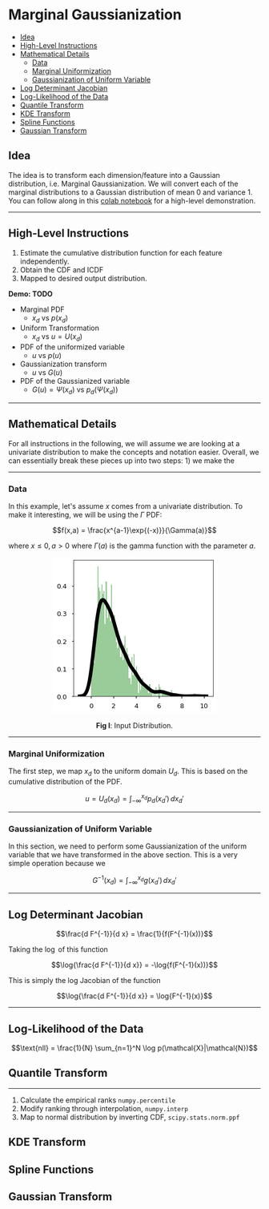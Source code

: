 # Marginal Gaussianization

- [Idea](#idea)
- [High-Level Instructions](#high-level-instructions)
- [Mathematical Details](#mathematical-details)
  - [Data](#data)
  - [Marginal Uniformization](#marginal-uniformization)
  - [Gaussianization of Uniform Variable](#gaussianization-of-uniform-variable)
- [Log Determinant Jacobian](#log-determinant-jacobian)
- [Log-Likelihood of the Data](#log-likelihood-of-the-data)
- [Quantile Transform](#quantile-transform)
- [KDE Transform](#kde-transform)
- [Spline Functions](#spline-functions)
- [Gaussian Transform](#gaussian-transform)


## Idea

The idea is to transform each dimension/feature into a Gaussian distribution, i.e. Marginal Gaussianization. We will convert each of the marginal distributions to a Gaussian distribution of mean 0 and variance 1. You can follow along in this [colab notebook](https://colab.research.google.com/drive/1Zk1UnfN573yOIdtHUI-tbzks8MMLtuy-) for a high-level demonstration.

---

## High-Level Instructions

1. Estimate the cumulative distribution function for each feature independently.
2. Obtain the CDF and ICDF
3. Mapped to desired output distribution.

**Demo: TODO**
* Marginal PDF
  * $x_d$ vs $p(x_d)$
* Uniform Transformation
  * $x_d$ vs $u=U(x_d)$
* PDF of the uniformized variable
  * $u$ vs $p(u)$
* Gaussianization transform
  * $u$ vs $G(u)$
* PDF of the Gaussianized variable
  * $G(u)=\Psi(x_d)$ vs $p_d(\Psi(x_d))$

---

## Mathematical Details

For all instructions in the following, we will assume we are looking at a univariate distribution to make the concepts and notation easier. Overall, we can essentially break these pieces up into two steps: 1) we make the  

---

### Data

In this example, let's assume $x$ comes from a univariate distribution. To make it interesting, we will be using the $\Gamma$ PDF:

$$f(x,a) = \frac{x^{a-1}\exp{(-x)}}{\Gamma(a)}$$

where $x \leq 0, a > 0$ where $\Gamma(a)$ is the gamma function with the parameter $a$.

<center>

<p align="center">
<img src="docs/pics/demo/input_dist.png" />

<b>Fig I</b>: Input Distribution.
</center>
</p>

---

### Marginal Uniformization

The first step, we map $x_d$ to the uniform domain $U_d$. This is based on the cumulative distribution of the PDF.

$$u = U_d (x_d) = \int_{-\infty}^{x_d} p_d (x_d') \, d x_d'$$


---

### Gaussianization of Uniform Variable

In this section, we need to perform some Gaussianization of the uniform variable that we have transformed in the above section. This is a very simple operation because we


$$G^{-1}(x_d) = \int_{-\infty}^{x_d} g(x_d') \, d x_d'$$

---

## Log Determinant Jacobian


$$\frac{d F^{-1}}{d x} = \frac{1}{f(F^{-1}(x))}$$

Taking the $\log$ of this function

$$\log{\frac{d F^{-1}}{d x}} = -\log{f(F^{-1}(x))}$$

This is simply the log Jacobian of the function

$$\log{\frac{d F^{-1}}{d x}} = \log{F^{-1}(x)}$$

---

## Log-Likelihood of the Data

$$\text{nll} = \frac{1}{N} \sum_{n=1}^N \log p(\mathcal{X}|\mathcal{N})$$


## Quantile Transform




---

1. Calculate the empirical ranks `numpy.percentile`
2. Modify ranking through interpolation, `numpy.interp`
3. Map to normal distribution by inverting CDF, `scipy.stats.norm.ppf`


## KDE Transform


## Spline Functions

## Gaussian Transform